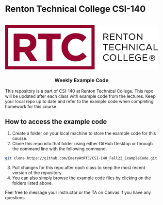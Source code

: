 # Renton Technical College CSI-140

<br />
<div align="center">  
    <img src="Images/logo.jpg" alt="Logo">
    <h3 align="center">Weekly Example Code</h3>
</div>

This repository is a part of CSI-140 at Renton Technical College. This repo will be updated after each class with example code from the lectures. Keep your local repo up to date and refer to the example code when completing homework for this course.

## How to access the example code

1. Create a folder on your local machine to store the example code for this course.
2. Clone this repo into that folder using either GitHub Desktop or through the command line with the following command.
```sh
git clone https://github.com/EmeryAtRTC/CSI-140_Fall22_ExampleCode.git
```
3. Pull changes for this repo after each class to keep the most recent version of the repository.
4. You can also simply browse the example code files by clicking on the folders listed above.

Feel free to message your instructor or the TA on Canvas if you have any questions.
